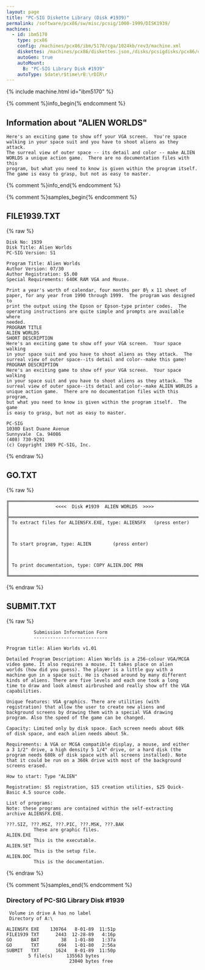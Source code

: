 ```yaml
---
layout: page
title: "PC-SIG Diskette Library (Disk #1939)"
permalink: /software/pcx86/sw/misc/pcsig/1000-1999/DISK1939/
machines:
  - id: ibm5170
    type: pcx86
    config: /machines/pcx86/ibm/5170/cga/1024kb/rev3/machine.xml
    diskettes: /machines/pcx86/diskettes.json,/disks/pcsigdisks/pcx86/diskettes.json
    autoGen: true
    autoMount:
      B: "PC-SIG Library Disk #1939"
    autoType: $date\r$time\rB:\rDIR\r
---
```


{% include machine.html id="ibm5170" %}

{% comment %}info_begin{% endcomment %}

## Information about "ALIEN WORLDS"

    Here's an exciting game to show off your VGA screen.  You're space
    walking in your space suit and you have to shoot aliens as they attack.
    The surreal view of outer space -- its detail and color -- make ALIEN
    WORLDS a unique action game.  There are no documentation files with this
    program, but what you need to know is given within the program itself.
    The game is easy to grasp, but not as easy to master.
{% comment %}info_end{% endcomment %}

{% comment %}samples_begin{% endcomment %}

## FILE1939.TXT

{% raw %}
```
Disk No: 1939                                                           
Disk Title: Alien Worlds                                                
PC-SIG Version: S1                                                      
                                                                        
Program Title: Alien Worlds                                             
Author Version: 07/30                                                   
Author Registration: $5.00                                              
Special Requirements: 640K RAM VGA and Mouse.                           
                                                                        
Print a year's worth of calendar, four months per 8½ x 11 sheet of      
paper, for any year from 1990 through 1999.  The program was designed to
print the output using the Epson or Epson-type printer codes.  The      
operating instructions are quite simple and prompts are available where 
needed.                                                                 
PROGRAM TITLE                                                           
ALIEN WORLDS                                                            
SHORT DESCRIPTION                                                       
Here's an exciting game to show off your VGA screen.  Your space walking
in your space suit and you have to shoot aliens as they attack.  The    
surreal view of outer space--its detail and color--make this game!      
PROGRAM DESCRIPTION                                                     
Here's an exciting game to show off your VGA screen.  Your space walking
in your space suit and you have to shoot aliens as they attack.  The    
surreal view of outer space--its detail and color--make ALIEN WORLDS a  
unique action game.  There are no documentation files with this program,
but what you need to know is given within the program itself.  The game 
is easy to grasp, but not as easy to master.                            
                                                                        
PC-SIG                                                                  
1030D East Duane Avenue                                                 
Sunnyvale  Ca. 94086                                                    
(408) 730-9291                                                          
(c) Copyright 1989 PC-SIG, Inc.                                         
```
{% endraw %}

## GO.TXT

{% raw %}
```
╔═════════════════════════════════════════════════════════════════════════╗
║                 <<<<  Disk #1939  ALIEN WORLDS  >>>>                    ║
╠═════════════════════════════════════════════════════════════════════════╣
║ To extract files for ALIENSFX.EXE, type: ALIENSFX   (press enter)       ║
║                                                                         ║
║ To start program, type: ALIEN        (press enter)                      ║
║                                                                         ║
║ To print documentation, type: COPY ALIEN.DOC PRN                        ║
╚═════════════════════════════════════════════════════════════════════════╝
```
{% endraw %}

## SUBMIT.TXT

{% raw %}
```
          Submission Information Form
          ---------------------------

Program title: Alien Worlds v1.01

Detailed Program Description: Alien Worlds is a 256-colour VGA/MCGA
video game. It also requires a mouse. It takes place on alien
worlds (how did you guess). The player is a little guy with a
machine gun in a space suit. He is chased around by many different
kinds of aliens. There are five levels and each one took a long
time to draw and look almost airbrushed and really show off the VGA
capabilities.

Unique features: VGA graphics. There are utilities (with
registration) that allow the user to create new aliens and
background screens by drawing them with a special VGA drawing
program. Also the speed of the game can be changed.

Capacity: Limited only by disk space. Each screen needs about 60k
of disk space, and each alien needs about 5k.

Requirements: A VGA or MCGA compatible display, a mouse, and either
a 3 1/2" drive, a high density 5 1/4" drive, or a hard disk (the
program needs 680k of disk space with all screens installed). Note
that it could be run on a 360k drive with most of the background
screens erased.

How to start: Type "ALIEN"

Registration: $5 registration, $15 creation utilities, $25 Quick-
Basic 4.5 source code.

List of programs:
Note: these programs are contained within the self-extracting
archive ALIENSFX.EXE.

???.SIZ, ???.MSZ, ???.PIC, ???.MSK, ???.BAK
          These are graphic files.
ALIEN.EXE
          This is the executable.
ALIEN.SET
          This is the setup file.
ALIEN.DOC
          This is the documentation.
```
{% endraw %}

{% comment %}samples_end{% endcomment %}

### Directory of PC-SIG Library Disk #1939

     Volume in drive A has no label
     Directory of A:\

    ALIENSFX EXE    130764   8-01-89  11:51p
    FILE1939 TXT      2443  12-28-89   4:16p
    GO       BAT        38   1-01-80   1:37a
    GO       TXT       694   1-01-80   2:56a
    SUBMIT   TXT      1624   8-01-89  11:50p
            5 file(s)     135563 bytes
                           23040 bytes free
